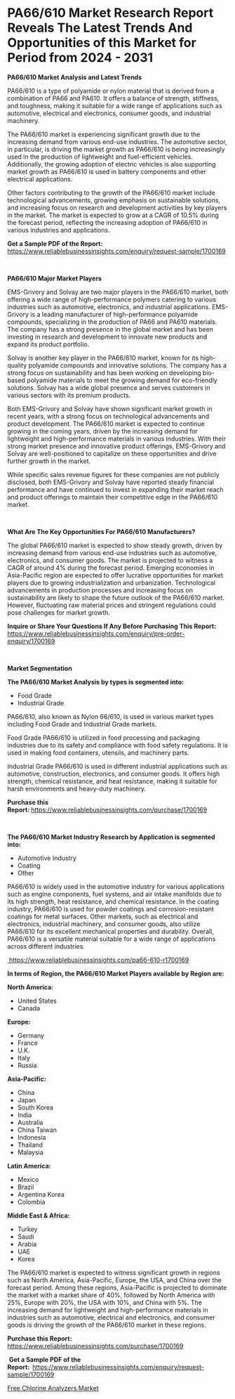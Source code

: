 <p><h1>PA66/610 Market Research Report Reveals The Latest Trends And Opportunities of this Market for Period from 2024 - 2031</h1></p><p><strong>PA66/610 Market Analysis and Latest Trends</strong></p>
<p><p>PA66/610 is a type of polyamide or nylon material that is derived from a combination of PA66 and PA610. It offers a balance of strength, stiffness, and toughness, making it suitable for a wide range of applications such as automotive, electrical and electronics, consumer goods, and industrial machinery.</p><p>The PA66/610 market is experiencing significant growth due to the increasing demand from various end-use industries. The automotive sector, in particular, is driving the market growth as PA66/610 is being increasingly used in the production of lightweight and fuel-efficient vehicles. Additionally, the growing adoption of electric vehicles is also supporting market growth as PA66/610 is used in battery components and other electrical applications.</p><p>Other factors contributing to the growth of the PA66/610 market include technological advancements, growing emphasis on sustainable solutions, and increasing focus on research and development activities by key players in the market. The market is expected to grow at a CAGR of 10.5% during the forecast period, reflecting the increasing adoption of PA66/610 in various industries and applications.</p></p>
<p><strong>Get a Sample PDF of the Report:&nbsp;</strong> <a href="https://www.reliablebusinessinsights.com/enquiry/request-sample/1700169">https://www.reliablebusinessinsights.com/enquiry/request-sample/1700169</a></p>
<p>&nbsp;</p>
<p><strong>PA66/610 Major Market Players</strong></p>
<p><p>EMS-Grivory and Solvay are two major players in the PA66/610 market, both offering a wide range of high-performance polymers catering to various industries such as automotive, electronics, and industrial applications. EMS-Grivory is a leading manufacturer of high-performance polyamide compounds, specializing in the production of PA66 and PA610 materials. The company has a strong presence in the global market and has been investing in research and development to innovate new products and expand its product portfolio.</p><p>Solvay is another key player in the PA66/610 market, known for its high-quality polyamide compounds and innovative solutions. The company has a strong focus on sustainability and has been working on developing bio-based polyamide materials to meet the growing demand for eco-friendly solutions. Solvay has a wide global presence and serves customers in various sectors with its premium products.</p><p>Both EMS-Grivory and Solvay have shown significant market growth in recent years, with a strong focus on technological advancements and product development. The PA66/610 market is expected to continue growing in the coming years, driven by the increasing demand for lightweight and high-performance materials in various industries. With their strong market presence and innovative product offerings, EMS-Grivory and Solvay are well-positioned to capitalize on these opportunities and drive further growth in the market.</p><p>While specific sales revenue figures for these companies are not publicly disclosed, both EMS-Grivory and Solvay have reported steady financial performance and have continued to invest in expanding their market reach and product offerings to maintain their competitive edge in the PA66/610 market.</p></p>
<p>&nbsp;</p>
<p><strong>What Are The Key Opportunities For PA66/610 Manufacturers?</strong></p>
<p><p>The global PA66/610 market is expected to show steady growth, driven by increasing demand from various end-use industries such as automotive, electronics, and consumer goods. The market is projected to witness a CAGR of around 4% during the forecast period. Emerging economies in Asia-Pacific region are expected to offer lucrative opportunities for market players due to growing industrialization and urbanization. Technological advancements in production processes and increasing focus on sustainability are likely to shape the future outlook of the PA66/610 market. However, fluctuating raw material prices and stringent regulations could pose challenges for market growth.</p></p>
<p><strong>Inquire or Share Your Questions If Any Before Purchasing This Report:</strong> <a href="https://www.reliablebusinessinsights.com/enquiry/pre-order-enquiry/1700169">https://www.reliablebusinessinsights.com/enquiry/pre-order-enquiry/1700169</a></p>
<p>&nbsp;</p>
<p><strong>Market Segmentation</strong></p>
<p><strong>The PA66/610 Market Analysis by types is segmented into:</strong></p>
<p><ul><li>Food Grade</li><li>Industrial Grade</li></ul></p>
<p><p>PA66/610, also known as Nylon 66/610, is used in various market types including Food Grade and Industrial Grade markets. </p><p>Food Grade PA66/610 is utilized in food processing and packaging industries due to its safety and compliance with food safety regulations. It is used in making food containers, utensils, and machinery parts.</p><p>Industrial Grade PA66/610 is used in different industrial applications such as automotive, construction, electronics, and consumer goods. It offers high strength, chemical resistance, and heat resistance, making it suitable for harsh environments and heavy-duty machinery.</p></p>
<p><strong>Purchase this Report:&nbsp;</strong><a href="https://www.reliablebusinessinsights.com/purchase/1700169">https://www.reliablebusinessinsights.com/purchase/1700169</a></p>
<p>&nbsp;</p>
<p><strong>The PA66/610 Market Industry Research by Application is segmented into:</strong></p>
<p><ul><li>Automotive Industry</li><li>Coating</li><li>Other</li></ul></p>
<p><p>PA66/610 is widely used in the automotive industry for various applications such as engine components, fuel systems, and air intake manifolds due to its high strength, heat resistance, and chemical resistance. In the coating industry, PA66/610 is used for powder coatings and corrosion-resistant coatings for metal surfaces. Other markets, such as electrical and electronics, industrial machinery, and consumer goods, also utilize PA66/610 for its excellent mechanical properties and durability. Overall, PA66/610 is a versatile material suitable for a wide range of applications across different industries.</p></p>
<p><a href="https://www.reliablebusinessinsights.com/pa66-610-r1700169">&nbsp;https://www.reliablebusinessinsights.com/pa66-610-r1700169</a></p>
<p><strong>In terms of Region, the PA66/610 Market Players available by Region are:</strong></p>
<p>
    <p> <strong> North America: </strong>
        <ul>
            <li>United States</li>
            <li>Canada</li>
        </ul>
        </p> 
    <p> <strong> Europe: </strong>
        <ul>
            <li>Germany</li>
            <li>France</li>
            <li>U.K.</li>
            <li>Italy</li>
            <li>Russia</li>
        </ul>
        </p> 
    <p> <strong> Asia-Pacific: </strong>
        <ul>
            <li>China</li>
            <li>Japan</li>
            <li>South Korea</li>
            <li>India</li>
            <li>Australia</li>
            <li>China Taiwan</li>
            <li>Indonesia</li>
            <li>Thailand</li>
            <li>Malaysia</li>
        </ul>
        </p> 
    <p> <strong> Latin America: </strong>
        <ul>
            <li>Mexico</li>
            <li>Brazil</li>
            <li>Argentina Korea</li>
            <li>Colombia</li>
        </ul>
        </p> 
    <p> <strong> Middle East & Africa: </strong>
        <ul>
            <li>Turkey</li>
            <li>Saudi</li>
            <li>Arabia</li>
            <li>UAE</li>
            <li>Korea</li>
        </ul>
    </p>
    </p>
<p><p>The PA66/610 market is expected to witness significant growth in regions such as North America, Asia-Pacific, Europe, the USA, and China over the forecast period. Among these regions, Asia-Pacific is projected to dominate the market with a market share of 40%, followed by North America with 25%, Europe with 20%, the USA with 10%, and China with 5%. The increasing demand for lightweight and high-performance materials in industries such as automotive, electrical and electronics, and consumer goods is driving the growth of the PA66/610 market in these regions.</p></p>
<p><strong>Purchase this Report: </strong><a href="https://www.reliablebusinessinsights.com/purchase/1700169">https://www.reliablebusinessinsights.com/purchase/1700169</a></p>
<p>&nbsp;<strong>Get a Sample PDF of the Report:&nbsp;&nbsp;</strong><a href="https://www.reliablebusinessinsights.com/enquiry/request-sample/1700169">https://www.reliablebusinessinsights.com/enquiry/request-sample/1700169</a></p>
<p><strong></strong></p>
<p><p><a href="https://view.publitas.com/reportprime-1/free-chlorine-analyzers-market-size-share-trends-analysis-report-by-product-x-ray-fluorescence-uv-fluorescence-and-segment-forecasts-2024-2031/">Free Chlorine Analyzers Market</a></p></p>
